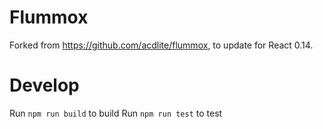 # Flummox

Forked from https://github.com/acdlite/flummox, to update for React 0.14.

# Develop
Run `npm run build` to build
Run `npm run test` to test
